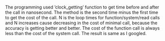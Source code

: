 The programming used ’clock_getting’ function to get time before and after the call in nanosecond. The method is the second time minus the first time to get the cost of the call. N is the loop times for function/system/read calls and N increases cause decreasing in the cost of minimal call, because the accuracy is getting better and better. The cost of the function call is always less than the cost of the system call. The result is same as I googled.

